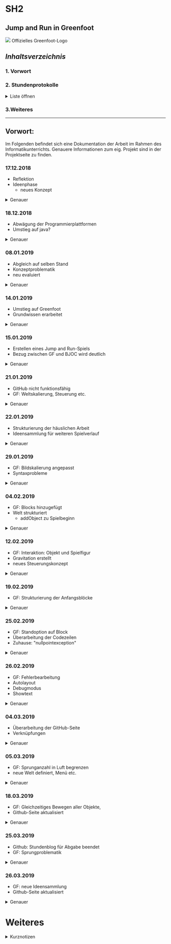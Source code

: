 SH2
=
Jump and Run in Greenfoot 
-
![](https://upload.wikimedia.org/wikipedia/commons/4/43/Greenfoot_Logo.jpg)          Offizielles Greenfoot-Logo

## _Inhaltsverzeichnis_ <a name="Inhaltsverzeichnis"></a>
### 1. Vorwort
### 2. Stundenprotokolle 
<details> 
   <summary>Liste öffnen</summary>
   
[Erste Informatikstunde](#eins)

[Zweite Informatikstunde](#zwei)

[Dritte Informatikstunde](#drei)

[Vierte Informatikstunde](#vier)

[Fünfte Informatikstunde](#fünf)

[Sechste Informatikstunde](#sechs)

[Siebte Informatikstunde](#sieben)

[Achte Informatikstunde](#acht)                       

[Neunte Informatikstunde](#neun)

[Zehnte Informatikstunde](#zehn)

[Elfte Informatikstunde](#elf)

[Zwölfte Informatikstunde](#zwölf)

[Dreizehnte Informatikstunde](#dreizehn)

[Vierzehnte Informatikstunde](#vierzehn)

[Fünfzehnte Informatikstunde](#fünfzehn)

[Sechzehnte Informatikstunde](#sechzehn)

[Siebzehnte Informatikstunde](#siebzehn)

</details> 

### 3.Weiteres

* * * 

## Vorwort: 
Im Folgenden befindet sich eine Dokumentation der Arbeit im Rahmen des Informatikunterrichts. Genauere Informationen zum eig. Projekt sind in der Projektseite zu finden.


### 17.12.2018 <a name="eins"></a> 


* Reflektion
* Ideenphase
  * neues Konzept


<details>
  <summary>Genauer</summary> 
In der ersten Informatikstunde des neuen Halbjahrs, wollten wir eine neue Spielidee bzw. ein Konzept entwickeln. Bevor Beginn dieser Ideenphase, haben wir reflektiert was gut lief -bzw. was man noch besser hätte machen können. Schließlich sollte es möglich sein bereits auf Grund der gesammelten Erfahrung aus Projekt 1 weniger Fehler zu machen, besser gesagt insgesamt effektiver zu arbeiten. Als Beispiel für ein Ergebnis solcher Abwägung ist, dass wir nun vor der eigentlichen, also praktischen Projektarbeit bereits konkreter eine gedankliche Struktur entwickeln wollen, um unnötige Probleme bereits vorher zu umgehen. In diesem Sinne hatten wir uns beide vorgenommen, bis zur nächsten Stunde bereits eine -möglichst ausführliche- Projektidee zu erarbeiten. Den Rest der Stundenzeit haben wir dann für eine Vorstrukturierung der Github-Seite genutzt, damit unsere Dokumentation der zukünftigen Stunden möglichst einfach wird. 
   </details>  
      
### 18.12.2018  <a name="zwei"></a> 

*  Abwägung der Programmierplattformen
  *  Umstieg auf java?
 
<details>
  <summary>Genauer</summary> 
Wir haben unsere gesammelten Ideen besprochen und sind uns beide einig, dass wir Lust auf ein anspruchsvolleres Projekt haben. Daher stellt sich, nach kurzer Diskussion, die Projektidee ein lokales Schachprogramm für zwei Spieler zu programmieren als geeignet heraus. Blieb jedoch die Frage in welcher Programmierplattform man dies am besten programmieren sollte. Da Schach -als Spielidee selbst- bereits relativ komplex ist, gefiel uns beiden die Idee in vertrautem Umfeld, für uns also BJOC bzw. Snap!, zu programmieren sehr gut. Dennoch waren wir beide unsicher, ob sich mit SNAP! alles umsetzten lässt. Gewisse Spielelemente könnten vllt. nicht möglich sein. Eines der vielen Beispiel an Ungewissheiten ist, das Ziehen einer anderen Figur -bspw. während der König im Schach steht, zu verhindern. 
Daher wollten wir Java ausprobieren, auch wenn wir beide uns wenig damit auskennen, schien Java als Programmiersprache sehr vielversprechend, und definitiv ausreichend für unser geplantes Spiel. Auf Empfehlung von Lukas hin, haben wir also Eclipse, einen Javaeditor, gedownloaded und uns mit der Oberfläche bekannt gemacht. In den Ferien wollten wir beide nun etwas Wissen sammeln, um dann in der kommenden Stunde mit der Arbeit am Projekt zu beginnen. 
</details> 
 

### 08.01.2019  <a name="drei"></a> 

*  Abgleich auf selben Stand
*  Konzeptproblematik
  * neu evaluiert 
<details>
  <summary>Genauer</summary> 
 In der ersten Stunde nach den Ferien haben wir beide zuerst unseren Wissenstand abgeglichen und uns untereinander über die Möglichkeiten "unterrichtet". Insgesamt herschte jedoch der Eindruck, dass wir für ein zufriedenstellendes Schachprogramm nicht genug Zeit haben werden, zumindest auf Grund unseres aktuellen Wissensdefizits -trotz der Arbeit zu Hause- im Bereich Java. 
Daher wechseln wir nun doch unsere Idee: Auch wenn wir ein paar Stunden Zeit "verloren" haben, war die Arbeit bzw. Beschäftigung mit der genannten Thematik sehr interessant. 
Nun bestand -nach einiger erneuter Evaluierung der Vor-und Nachteile- Einigkeit darin, dass wir dennoch die Programmierplattform wechseln wollen. Also BJOC beiseite legen und stattdessen eine andere nehmen. Da wir beide bereits etwas Java Kenntnise erlangt hatten, und bereits sehr viel gutes über Greenfoot gehört haben, machten wir uns nun daran. Allerdings fehlte eine neue Idee, so dass wir zuerst an der GitHub-Seite etwas arbeiteten und in der kommenden Woche eine Spielidee erarbeiten wollten.

</details> 

### 14.01.2019  <a name="vier"></a> 

*  Umstieg auf Greenfoot
  * Grundwissen erarbeitet

<details>
  <summary>Genauer</summary>
Wir sind uns nun sicher, dass es die richtige Entscheidung war die Plattform zu wechseln, also mit Greenfoot zu arbeiten. Greenfoot sah wesentlich übersichtlicher aus und dennoch definitv ausreichend für unsere möglichen Projektideen. Außerdem in einigen Momenten viel intuitiver, somit also besser für uns geeignet. Bevor wir mit dem Programmieren starten haben wir zuerst in dem Greenfoot-Buch gelesen. Vor der konkreten Festlegung unserer Projektidee wollten wir so ausreichend (ergänzendes) Basiswissen sammeln. 
</details> 

### 15.01.2019  <a name="fünf"></a> 

*   Erstellen eines Jump and Run-Spiels
*   Bezug zwischen GF und BJOC wird deutlich

<details>
  <summary>Genauer</summary>
Unsere neue Idee ist nun das Erstellen eines Jump and Run-Spiels. Gewisse Elemente sind bereits aus dem ersten Projekt, z.B. das Erstellen einer Steuerung, generelle Interaktionen zwischen Objekten und dem "Akteur", bekannt. Daher wollten wir möglichst viele Erfahrungen and BJOC, im Bezug auf den generellen Gedankengang beim Programmieren, also das Umsetzten einer Idee in Code, in unsere neue Arbeit einfließen lassen. Die Dokumentation an Github war leider in letzter Zeit etwas schwer, da man Änderungen, auch nach Neuladen der Seite und einem Browserwechsel, komischerweise nicht speichern konnte. Daher haben wir uns nur Notizen gemacht, um diese später zu übertragen. 
</details>

### 21.01.2019  <a name="sechs"></a> 

*   GitHub nicht funktionsfähig
*   GF: Weltskalierung, Steuerung etc.
<details>
   Das Github-Problem besteht leider immer noch, daher eig. geplante Aktualisierung der Stundenprotokolle leider nicht möglich.
   Daher haben wir mit unserer "Jump and Run"-Idee begonnen. Nach Einstellung der Weltskalierung auf eine durchschnittliche Bildschirmgröße, ging es mit der Einrichtung der Steuerung des Protagonisten los. Bisher scheint der Übergang auf Greenfoot recht einfach, und wir sind froh darüber bereits eine gute theoretische Grundlage erarbeitet zu haben. Des weiteren war noch zu diskutieren, wie wir am Besten etwas Zeit aufholen können. Daher haben wir bereits geplant, wann wir gemeinsam zuhause an dem Projekt weiterarbeiten können.
  <summary>Genauer</summary> 
   
</details>


### 22.01.2019  <a name="sieben"></a> 

* Strukturierung der häuslichen Arbeit
* Ideensammlung für weiteren Spielverlauf
<details>
  <summary>Genauer</summary> 
Aufbauend auf der häuslichen Arbeit und kurzem Abgleich der getätigten Veränderungen, ging es nun um weitere Konzeptideen. Also wie das Spiel ablaufen soll, bzw. worin die Herausforderungen des Protagonisten bestehen. Außerdem haben wir ein Beispielbild für den Protagonisten des Spiels herausgesucht, dieses ist jedoch aktuell noch viel zu groß im Vergleich zur Welt und das Bewegen der Figur sieht recht unrealistisch aus, wollen dies in der nächsten Stunde lösen.
</details> 

### 29.01.2019 <a name="acht"></a> 

*  GF: Bildskalierung angepasst
*  Syntaxprobleme

<details>
  <summary>Genauer</summary>
Nun ging es darum die Figur beim Bewegen (durch Tastendruck), gleichzeitig so zu spiegeln, dass sie in die passende Richtung schaut. Nach einigem Herrumprobieren, war die Lösung durch "setimage" ein neues, vorher bereits als gespiegelte Variante verändert, einzusetzen. Da dies gelöst war musste das Bild nur noch in der Größe angepasst werden, hier jedoch fiel erst später auf, dass der Code an der falschen Stelle eingesetzt war, daher war die Person je nach Bewegungsrichtung skaliert oder nicht. Nach einigem "unnötigen" Aufwand wurde der Fehler jedoch gefunden. Neben solchen kleinen Dingen, hat uns jedoch anfangs vorallem die Syntax etwas Zeit gekostet, da man schnell z.B. ein Semikolon vergisst, jedoch ist der Hinweis von Greenfoot auf einen fehlerhaften Code sehr hilfreich um solche Kleinigkeiten aufzudecken.
   
![Bild1](https://user-images.githubusercontent.com/42579272/55008868-f77e5b80-4fe1-11e9-92bd-a4d2618a5073.PNG)
![Bild4](https://user-images.githubusercontent.com/42579272/55009900-96578780-4fe3-11e9-9a92-c021817d6c94.PNG)
    
</details> 

### 04.02.2019  <a name="neun"></a> 

* GF: Blocks hinzugefügt
* Welt strukturiert
  * addObject zu Spielbeginn
<details>
  <summary>Genauer</summary>
Da unser Protagonist nun korrekt skaliert ist und sich in alle Richtungen bewegen kann, haben wir der Welt Blocks hinzugefügt, welche nach kurzer bildtechnischer Bearbeitung um weiße Ränder zu entfernen, den Boden der Welt definieren und die Grundlage für jegliche Gestaltung der Umwelt sind. Über addObject, sind nun an den bestimmten Koordinaten, die Blocks bereits zu Spielbeginn vorhanden und müssen demnach nicht mehr einzeln eingefügt werden. Außerdem habe ich an der Transparenz einzelner Blöcke gearbeitet, bin jedoch noch nicht sicher, ob diese später zum Einsatz kommen.
</details> 

### 12.02.2019  <a name="zehn"></a> 

*  GF: Interaktion: Objekt und Spielfigur
  * Gravitation erstellt
*  neues Steuerungskonzept

<details>
  <summary>Genauer</summary>
In der nun, zumindest grundlegend vorhandenen Umgebung, geht es um die Interaktion zwischen der Spielfigur und bspw. den Plattformen/Blocks. Um dies zu erstellen fehlte jedoch noch die Gravitation. In diesem Zuge haben wir außerdem unser Steuerungskonzept überarbeitet, statt bisherigem move(x), bewegt sich der Protagonist nun durch einen in unserer Geschwindigkeitsvariabel definierten Wert. Die Erstellung mehrerer Variabeln ermöglicht es uns später die Geschwindigkeiten einfach anzupassen, und ist außerdem code-technisch übersichtlicher/ besser nachzuvollziehen. Mit der Umsetzung dieser Idee sind wir jedoch nicht vollständig in der Stunde fertig geworden, daher wollten wir dies später zuhause beenden. 
   Ein Codeausschnitt:

![Bild2](https://user-images.githubusercontent.com/42579272/55009667-3e208580-4fe3-11e9-92e9-f73da733697b.PNG)
variablen sind oben im Code definiert
</details> 

### 19.02.2019  <a name="elf"></a> 

*  GF: Strukturierung der Anfangsblöcke

<details>
  <summary>Genauer</summary>
Nach häuslicher Beendigung des Steuerungskonzeptes und der Gravitation, haben wir eine neuen Weltabschnitt erstellt und diesen vorstrukturiert. Außerdem haben wir die Steuerungsgeschwindigkeiten, wie auch die Sprung höhe neu angepasst und besser auf die gesamte Umwelt abgestimmt. Im Verlauf der nächsten Tagen war die Zielsetzung die Interaktion zwischen Block und Spielfigur zu schaffen. Also das bspw. das Landen des Protagonisten auf einem Block zu ermöglichen, dies stellt sich jedoch als überraschend kompliziert heraus. 
</details> 

### 25.02.2019  <a name="zwölf"></a> 

*  GF: Standoption auf Block
* Überarbeitung der Codezeilen
* Zuhause: "nullpointexception"

<details>
  <summary>Genauer</summary>
Weiterhin geht es um das Landen auf einem Block, in der letzten Woche -auch zuhause- sind wir zu keinem weiteren Ergebnis gekommen. Nach mehreren Versuchen in dieser Stunde hat jetzt jedoch endlich ein Teil davon funktioniert. Jedoch sind aktuell, neben dem Grundgedanken viele noch falsche Codezeilen zu bearbeiten. So sind manche Fehler, wie der fehlenden Definition eines Bezugsobjekts, ein gewisser Zeitfaktor. In der morgigen Doppelstunde, wollen wir jedoch mit dieser Problematik anschließen und hätten damit einen recht großen/komplitzierten Teil endlich geschafft.
</details> 

### 26.02.2019 <a name="dreizehn"></a> 

*  GF: Fehlerbearbeitung
  * Autolayout
  * Debugmodus
  * Showtext
<details>
  <summary>Genauer</summary>
Nach häuslicher Arbeit ist der Block nun fast beendet, Vorteil einiger komischer Probleme war die Bekanntschaft mit dem Debugmodus und der Autolayout funktion, welche in manchen Fällen das benötigte Wundermittel war. Außerdem habe ich heute von der "showtext"-Funktion herfahren. Diese hat geholfen und aufgezeigt, dass es eine "nullpointexception" gibt. Daher haben wir den Fehler erkannt, welcher letztendlich war, dass die Figur bereits zu früh entfernt wurde, und ich ein gravitation() zu viel im Code hatte. Bei Stundenende kann die Figur nun, -voraussichtlich- ohne weitere Fehler auf der Plattform stehen. 

![Bild3](https://user-images.githubusercontent.com/42579272/55009803-7031e780-4fe3-11e9-96d3-1d3f299fef43.PNG)

</details> 


### 04.03.2019<a name="vierzehn"></a> 

*   Überarbeitung der GitHub-Seite
  * Verknüpfungen
<details>
  <summary>Genauer</summary>
Haben kurze Pause von GF eingelegt, und die GitHub-Seite etwas aufgefrischt, das Inhaltsverzeichnis mit den Verknüpfungen erstellt und die Gesamtstruktur von rein funktional, nun auch etwas anschaulicher gestaltet. In der morgigen Doppelstunde wollten wir dann weitere Welten definieren und ein paar Schönheitsfehler ausbessern.
 </details>


### 05.03.2019  <a name="fünfzehn"></a>

* GF: Sprunganzahl in Luft begrenzen
*   neue Welt definiert, Menü etc.

<details>
  <summary>Genauer</summary>
Das mehrfache Springen in der Luft ist aktuell zu ändern, da man sonst "fliegen" könnte. Daher wollten wir die Sprunganzahl begrenzen, vermutlich auf 2mal. Außderdem haben wir jetzt ein Menü, welches jedoch grafisch noch verschönert werden muss. Planungstechnisch sind wir uns noch über die Nötigkeit eines Tutorials unsicher. Der Wechsel auf einen anderen Bildschirm, wenn man von einer Plattform fällt ist jedoch bereits programmiert, später sollen unterschiedliche "Welten" zu einzelnen Leveln etc. führen.
</details> 


### 18.03.2019  <a name="sechzehn"></a> 

* GF: Gleichzeitiges Bewegen aller Objekte,
* Github-Seite aktualisiert 
<details>
  <summary>Genauer</summary>
Um eine größere bzw. längere Welt zu erreichen, sollen sich nun alle Objekte in y-Richtung bewegen. Dies schafft außerdem einen dynamischeren Spieleindruck. Ebenso sollte sich der Hintergrund passend zur Spielfigur bewegen, dabei ist jedoch eine gute Balance zwischen der durch den Protagonisten un- und beeinflussten Bewegung des Hintergrunds zu finden. Das Reseten des H-Bildes beim Zurücklaufen der Spielfigur mag ebenfalls zu bedenken sein, um letztendlich eine flüssige Spielerscheinung zu generieren.

 </details> 

### 25.03.2019  <a name="siebzehn"></a> 

* Github: Stundenblog für Abgabe beendet
* GF: Sprungproblematik 
<details>
  <summary>Genauer</summary>
Da morgen die Abgabe des Stundenblogs ist, wurde dieser nun abgabefertig bearbeitet. Der aktuelle Charakter in GF ist immer noch ein Beispielbild, da jedoch ein passender Skin nicht im Internet zu finden ist, werde ich diesen stattdessen in Blender entwerfen, ebenso geht es um einen passenden Hintergrund zur Spielidee. Außerdem diente der Rest der Stunde um eine Verzögerung nach Ausführung eines Sprungs zu erstellen, jedoch hat dies bisher noch nicht gänzlich (ohne eine Verzögerung des gesamten Codes)funktioniert. 

 </details> 
 
### 26.03.2019  <a name="achtzehn"></a> 

* GF: neue Ideensammlung
* Github-Seite aktualisiert 
<details>
  <summary>Genauer</summary>
In Greenfoot habe ich heute den Hintergrund verändert und (vorerst) einen besseren Skin für den Haupt-Charakter eingefügt. Außerdem habe ich viele neue Ideen gesammelt, um das Spiel interessanter/ansprechender zu gestalten. Inwiefern diese umzusetzten sind ist jedoch noch unklar. Insgesamt diente diese Stunde dem Erhalt eines Gesamtüberblicks, also woran besonders zu arbeiten ist.
 </details>  
 
 # Weiteres
 <details>
  <summary>Kurznotizen</summary>
blender 3d zu 2d, Bug bei Plattformberührung, Bewg. durch getheight nicht public?, moveable obj. (unt. getOneObjectAtOffset) Entscheidungspunkt durch Welt_a oder b, Herausforderungen bspw. schieben eines objektes um auf ein anderes zu kommen, bewegter Hintergrund, Laufanimation_ja/nein? ggf.gif spiegeln?, v. frame >25?, auß. iftouching, gen, rel. größe? 
</details>  
